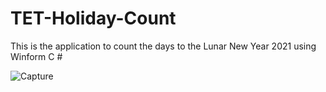 # TET-Holiday-Count
This is the application to count the days to the Lunar New Year 2021 using Winform C #

![Capture](https://user-images.githubusercontent.com/48725946/106897825-08dc3700-6726-11eb-803a-c72ec37d9c1e.PNG)
